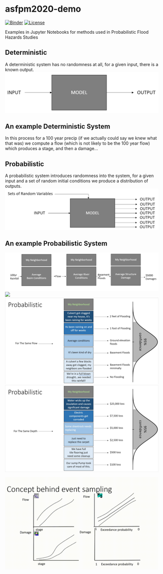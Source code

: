 # asfpm2020-demo

[![Binder](https://mybinder.org/badge_logo.svg)](https://mybinder.org/v2/gh/Dewberry/asfpm2020-demo/master)
[![License](https://img.shields.io/badge/License-Apache%202.0-blue.svg)](https://opensource.org/licenses/Apache-2.0)

Examples in Jupyter Notebooks for  methods used in Probabilistic Flood Hazards Studies

## Deterministic
A deterministic system has no randomness at all, for a given input, there is a known output.
![](images/Deterministic.jpg)

## An example Deterministic System
In this process for a 100 year precip (if we actually could say we knew what that was) we compute a flow (which is not likely to be the 100 year flow) which produces a stage, and then a damage...

## Probabilistic
A probabilistic system introduces randomness into the system, for a given input and a set of random initial conditions we produce a distribution of outputs. 
![](images/Probabilistic.jpg)

## An example Probabilistic System
![](images/DeterministicProcess.jpg)
![](images/RainfallRunnoff_Probabilistic.jpg)
![](images/Hydraulics_Probabilistic.jpg)
![](images/Economics_Probabilistic.jpg)



![](images/sampling.gif)
